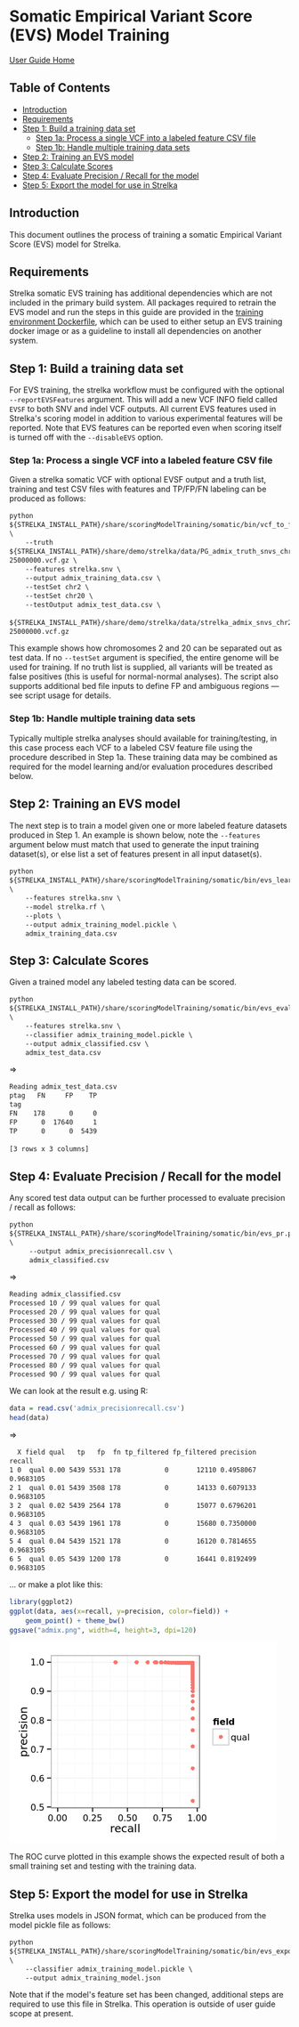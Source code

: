 # Somatic Empirical Variant Score (EVS) Model Training

[User Guide Home](README.md)

## Table of Contents

[//]: # (BEGIN automated TOC section, any edits will be overwritten on next source refresh)

* [Introduction](#introduction)
* [Requirements](#requirements)
* [Step 1: Build a training data set](#step-1-build-a-training-data-set)
  * [Step 1a: Process a single VCF into a labeled feature CSV file](#step-1a-process-a-single-vcf-into-a-labeled-feature-csv-file)
  * [Step 1b: Handle multiple training data sets](#step-1b-handle-multiple-training-data-sets)
* [Step 2: Training an EVS model](#step-2-training-an-evs-model)
* [Step 3: Calculate Scores](#step-3-calculate-scores)
* [Step 4: Evaluate Precision / Recall for the model](#step-4-evaluate-precision--recall-for-the-model)
* [Step 5: Export the model for use in Strelka](#step-5-export-the-model-for-use-in-strelka)

[//]: # (END automated TOC section, any edits will be overwritten on next source refresh)


## Introduction

This document outlines the process of training a somatic Empirical Variant Score (EVS) model for Strelka.

## Requirements

Strelka somatic EVS training has additional dependencies which are not included
in the primary build system. All packages required to retrain the EVS model and
run the steps in this guide are provided in the [training environment
Dockerfile](trainingSomaticEmpiricalScore/Dockerfile), which can be used to
either setup an EVS training docker image or as a guideline to install
all dependencies on another system.

## Step 1: Build a training data set

For EVS training, the strelka workflow must be configured with the optional
`--reportEVSFeatures` argument. This will add a new VCF INFO field called `EVSF`
to both SNV and indel VCF outputs. All current EVS features used in Strelka's scoring
model in addition to various experimental features will be reported. Note that EVS
features can be reported even when scoring itself is turned off with the `--disableEVS` option.

### Step 1a: Process a single VCF into a labeled feature CSV file

Given a strelka somatic VCF with optional EVSF output and a truth list, training and test CSV files with features and
TP/FP/FN labeling can be produced as follows:

```
python ${STRELKA_INSTALL_PATH}/share/scoringModelTraining/somatic/bin/vcf_to_feature_csv.py \
    --truth ${STRELKA_INSTALL_PATH}/share/demo/strelka/data/PG_admix_truth_snvs_chr21_1-25000000.vcf.gz \
    --features strelka.snv \
    --output admix_training_data.csv \
    --testSet chr2 \
    --testSet chr20 \
    --testOutput admix_test_data.csv \
    ${STRELKA_INSTALL_PATH}/share/demo/strelka/data/strelka_admix_snvs_chr21_1-25000000.vcf.gz
```

This example shows how chromosomes 2 and 20 can be separated out as test data. If no `--testSet` argument is specified, the entire genome will be used for training. If no truth list is supplied, all variants will be treated as false positives (this is useful for normal-normal analyses). The script also supports additional bed file inputs to define FP and ambiguous regions &mdash; see script usage for details.

### Step 1b: Handle multiple training data sets

Typically multiple strelka analyses should available for training/testing, in this case process each
VCF to a labeled CSV feature file using the procedure described in Step 1a. These training data may
be combined as required for the model learning and/or evaluation procedures described below.


## Step 2: Training an EVS model

The next step is to train a model given one or more labeled feature datasets produced in Step 1.
An example is shown below, note the `--features` argument below must match that used to generate
the input training dataset(s), or else list a set of features present in all input dataset(s).

```
python ${STRELKA_INSTALL_PATH}/share/scoringModelTraining/somatic/bin/evs_learn.py \
    --features strelka.snv \
    --model strelka.rf \
    --plots \
    --output admix_training_model.pickle \
    admix_training_data.csv
```

## Step 3: Calculate Scores

Given a trained model any labeled testing data can be scored.

```
python ${STRELKA_INSTALL_PATH}/share/scoringModelTraining/somatic/bin/evs_evaluate.py \
    --features strelka.snv \
    --classifier admix_training_model.pickle \
    --output admix_classified.csv \
    admix_test_data.csv
```

=>

```
Reading admix_test_data.csv
ptag   FN     FP    TP
tag
FN    178      0     0
FP      0  17640     1
TP      0      0  5439

[3 rows x 3 columns]
```

## Step 4: Evaluate Precision / Recall for the model

Any scored test data output can be further processed to evaluate precision / recall as
follows:

```
python ${STRELKA_INSTALL_PATH}/share/scoringModelTraining/somatic/bin/evs_pr.py \
     --output admix_precisionrecall.csv \
     admix_classified.csv
```

=>

```
Reading admix_classified.csv
Processed 10 / 99 qual values for qual
Processed 20 / 99 qual values for qual
Processed 30 / 99 qual values for qual
Processed 40 / 99 qual values for qual
Processed 50 / 99 qual values for qual
Processed 60 / 99 qual values for qual
Processed 70 / 99 qual values for qual
Processed 80 / 99 qual values for qual
Processed 90 / 99 qual values for qual
```

We can look at the result e.g. using R:

```R
data = read.csv('admix_precisionrecall.csv')
head(data)
```

=>

```
  X field qual   tp   fp  fn tp_filtered fp_filtered precision    recall
1 0  qual 0.00 5439 5531 178           0       12110 0.4958067 0.9683105
2 1  qual 0.01 5439 3508 178           0       14133 0.6079133 0.9683105
3 2  qual 0.02 5439 2564 178           0       15077 0.6796201 0.9683105
4 3  qual 0.03 5439 1961 178           0       15680 0.7350000 0.9683105
5 4  qual 0.04 5439 1521 178           0       16120 0.7814655 0.9683105
6 5  qual 0.05 5439 1200 178           0       16441 0.8192499 0.9683105
```

... or make a plot like this:

```R
library(ggplot2)
ggplot(data, aes(x=recall, y=precision, color=field)) +
    geom_point() + theme_bw()
ggsave("admix.png", width=4, height=3, dpi=120)
```

![Training data ROC curve](trainingSomaticEmpiricalScore/admix.png)

The ROC curve plotted in this example shows the expected result of both a small training set
and testing with the training data.

## Step 5: Export the model for use in Strelka

Strelka uses models in JSON format, which can be produced from the model pickle file as follows:

```
python ${STRELKA_INSTALL_PATH}/share/scoringModelTraining/somatic/bin/evs_exportmodel.py \
    --classifier admix_training_model.pickle \
    --output admix_training_model.json
```

Note that if the model's feature set has been changed, additional steps are required to use this file in Strelka.
This operation is outside of user guide scope at present.
